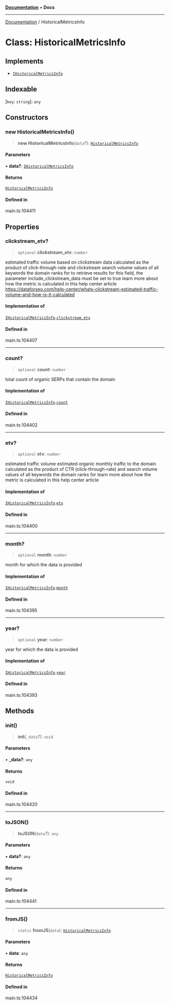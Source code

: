 [**Documentation**](../README.md) • **Docs**

***

[Documentation](../README.md) / HistoricalMetricsInfo

# Class: HistoricalMetricsInfo

## Implements

- [`IHistoricalMetricsInfo`](../interfaces/IHistoricalMetricsInfo.md)

## Indexable

 \[`key`: `string`\]: `any`

## Constructors

### new HistoricalMetricsInfo()

> **new HistoricalMetricsInfo**(`data`?): [`HistoricalMetricsInfo`](HistoricalMetricsInfo.md)

#### Parameters

• **data?**: [`IHistoricalMetricsInfo`](../interfaces/IHistoricalMetricsInfo.md)

#### Returns

[`HistoricalMetricsInfo`](HistoricalMetricsInfo.md)

#### Defined in

main.ts:104411

## Properties

### clickstream\_etv?

> `optional` **clickstream\_etv**: `number`

estimated traffic volume based on clickstream data
calculated as the product of click-through-rate and clickstream search volume values of all keywords the domain ranks for
to retrieve results for this field, the parameter include_clickstream_data must be set to true
learn more about how the metric is calculated in this help center article https://dataforseo.com/help-center/whats-clickstream-estimated-traffic-volume-and-how-is-it-calculated

#### Implementation of

[`IHistoricalMetricsInfo`](../interfaces/IHistoricalMetricsInfo.md).[`clickstream_etv`](../interfaces/IHistoricalMetricsInfo.md#clickstream_etv)

#### Defined in

main.ts:104407

***

### count?

> `optional` **count**: `number`

total count of organic SERPs that contain the domain

#### Implementation of

[`IHistoricalMetricsInfo`](../interfaces/IHistoricalMetricsInfo.md).[`count`](../interfaces/IHistoricalMetricsInfo.md#count)

#### Defined in

main.ts:104402

***

### etv?

> `optional` **etv**: `number`

estimated traffic volume
estimated organic monthly traffic to the domain
calculated as the product of CTR (click-through-rate) and search volume values of all keywords the domain ranks for
learn more about how the metric is calculated in this help center article

#### Implementation of

[`IHistoricalMetricsInfo`](../interfaces/IHistoricalMetricsInfo.md).[`etv`](../interfaces/IHistoricalMetricsInfo.md#etv)

#### Defined in

main.ts:104400

***

### month?

> `optional` **month**: `number`

month for which the data is provided

#### Implementation of

[`IHistoricalMetricsInfo`](../interfaces/IHistoricalMetricsInfo.md).[`month`](../interfaces/IHistoricalMetricsInfo.md#month)

#### Defined in

main.ts:104395

***

### year?

> `optional` **year**: `number`

year for which the data is provided

#### Implementation of

[`IHistoricalMetricsInfo`](../interfaces/IHistoricalMetricsInfo.md).[`year`](../interfaces/IHistoricalMetricsInfo.md#year)

#### Defined in

main.ts:104393

## Methods

### init()

> **init**(`_data`?): `void`

#### Parameters

• **\_data?**: `any`

#### Returns

`void`

#### Defined in

main.ts:104420

***

### toJSON()

> **toJSON**(`data`?): `any`

#### Parameters

• **data?**: `any`

#### Returns

`any`

#### Defined in

main.ts:104441

***

### fromJS()

> `static` **fromJS**(`data`): [`HistoricalMetricsInfo`](HistoricalMetricsInfo.md)

#### Parameters

• **data**: `any`

#### Returns

[`HistoricalMetricsInfo`](HistoricalMetricsInfo.md)

#### Defined in

main.ts:104434
